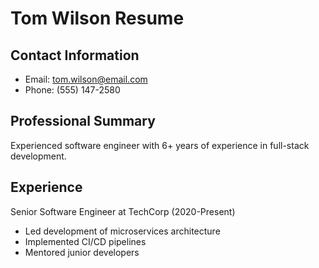 # Tom Wilson Resume

## Contact Information

- Email: <tom.wilson@email.com>
- Phone: (555) 147-2580

## Professional Summary

Experienced software engineer with 6+ years of experience in full-stack development.

<!-- This is hidden text that shouldn't be visible -->
<!-- Keywords: software engineer, developer, programmer, coding, software development -->

## Experience

Senior Software Engineer at TechCorp (2020-Present)

- Led development of microservices architecture
- Implemented CI/CD pipelines
- Mentored junior developers

<!-- More hidden content -->
<!-- Skills: Python, JavaScript, React, Node.js, AWS, Docker -->
